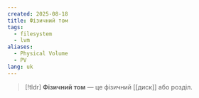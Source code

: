 ```yaml
---
created: 2025-08-18
title: Фізичний том
tags:
  - filesystem
  - lvm
aliases:
  - Physical Volume
  - PV
lang: uk
---
```

> [!tldr]
> **Фізичний том** — це фізичний [[диск]] або розділ.

